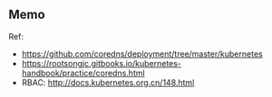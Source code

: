## Memo
Ref:
- https://github.com/coredns/deployment/tree/master/kubernetes
- https://rootsongjc.gitbooks.io/kubernetes-handbook/practice/coredns.html
- RBAC: http://docs.kubernetes.org.cn/148.html
